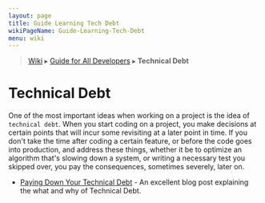 ```yaml
---
layout: page
title: Guide Learning Tech Debt
wikiPageName: Guide-Learning-Tech-Debt
menu: wiki
---
```


> [Wiki](Home) ▸ [Guide for All Developers](Guide-for-All-Developers) ▸ **Technical Debt**

# Technical Debt

One of the most important ideas when working on a project is the idea of `technical debt`. When you start coding on a project, you make decisions at certain points that will incur some revisiting at a later point in time. If you don't take the time after coding a certain feature, or before the code goes into production, and address these things, whether it be to optimize an algorithm that's slowing down a system, or writing a necessary test you skipped over, you pay the consequences, sometimes severely, later on.

* [Paying Down Your Technical Debt](http://blog.codinghorror.com/paying-down-your-technical-debt/) - An excellent blog post explaining the what and why of Technical Debt.
